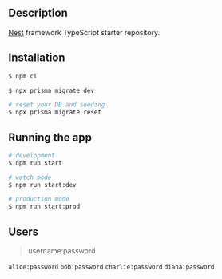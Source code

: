 ## Description

[Nest](https://github.com/nestjs/nest) framework TypeScript starter repository.

## Installation

```bash
$ npm ci
```

```bash
$ npx prisma migrate dev

# reset your DB and seeding
$ npx prisma migrate reset
```

## Running the app

```bash
# development
$ npm run start

# watch mode
$ npm run start:dev

# production mode
$ npm run start:prod
```

## Users
> username:password

`alice:password`
`bob:password`
`charlie:password`
`diana:password`
